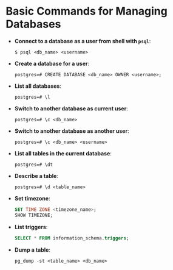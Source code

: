 # Basic Commands for Managing Databases

* **Connect to a database as a user from shell with `psql`**:

  ```console
  $ psql <db_name> <username>
  ```

* **Create a database for a user**:

  ```console
  postgres=# CREATE DATABASE <db_name> OWNER <username>;
  ```
  
* **List all databases**:

  ```console
  postgres=# \l
  ```

* **Switch to another database as current user**:

  ```console
  postgres=# \c <db_name>
  ```
  
* **Switch to another database as another user**:

  ```console
  postgres=# \c <db_name> <username>
  ```

* **List all tables in the current database**:

  ```console
  postgres=# \dt
  ```

* **Describe a table**:

  ```console
  postgres=# \d <table_name>
  ```

* **Set timezone**:

  ```sql
  SET TIME ZONE <timezone_name>;
  SHOW TIMEZONE;
  ```
  
* **List triggers**:

  ```sql
  SELECT * FROM information_schema.triggers;
  ```
* **Dump a table**:

  ```console
  pg_dump -st <table_name> <db_name>
  ```
